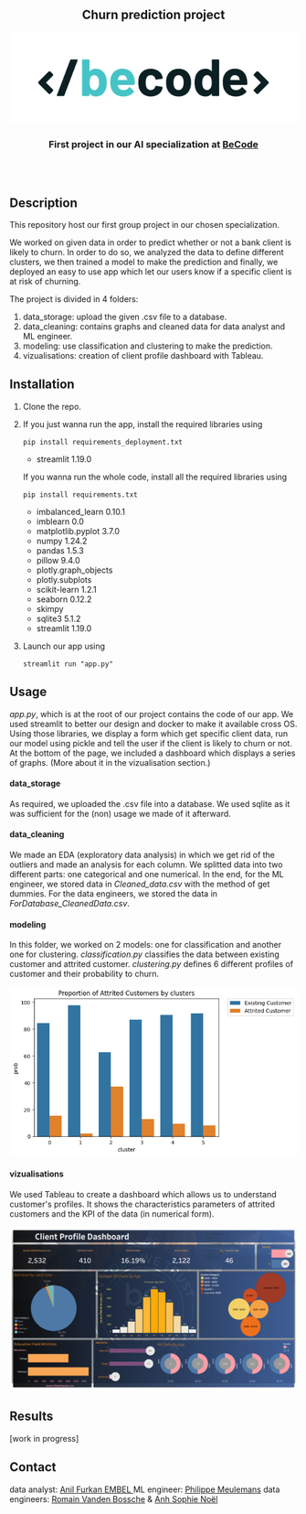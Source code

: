 <h2 align="center"> Churn prediction project </h2>
<p align="center"><a href="https://github.com/anilembel/Churn_Prediction_Becode">
<img src=".streamlit/BeCode_color.png" alt="Logo"></a></p>
<h3 align="center">First project in our AI specialization at <a href="https://github.com/becodeorg"><strong>BeCode</strong></a></h3><br><br>

## Description

This repository host our first group project in our chosen specialization.

We worked on given data in order to predict whether or not a bank client is likely to churn. In order to do so, we analyzed the data to define different clusters, we then trained a model to make the prediction and finally, we deployed an easy to use app which let our users know if a specific client is at risk of churning.

The project is divided in 4 folders:

1. data_storage: upload the given .csv file to a database.
2. data_cleaning: contains graphs and cleaned data for data analyst and ML engineer.
3. modeling: use classification and clustering to make the prediction.
4. vizualisations: creation of client profile dashboard with Tableau.

## Installation

1. Clone the repo.
2. If you just wanna run the app, install the required libraries using

   ```
   pip install requirements_deployment.txt
   ```

   * streamlit 1.19.0

   If you wanna run the whole code, install all the required libraries using

   ```
   pip install requirements.txt
   ```

   * imbalanced_learn 0.10.1
   * imblearn 0.0
   * matplotlib.pyplot 3.7.0
   * numpy 1.24.2
   * pandas 1.5.3
   * pillow 9.4.0
   * plotly.graph_objects
   * plotly.subplots
   * scikit-learn 1.2.1
   * seaborn 0.12.2
   * skimpy
   * sqlite3 5.1.2
   * streamlit 1.19.0
3. Launch our app using

   ```
   streamlit run "app.py"
   ```

## Usage

*app.py*, which is at the root of our project contains the code of our app.
We used streamlit to better our design and docker to make it available cross OS. Using those libraries, we display a form which get specific client data, run our model using pickle and tell the user if the client is likely to churn or not.
At the bottom of the page, we included a dashboard which displays a series of graphs. (More about it in the vizualisation section.)

#### data_storage

As required, we uploaded the .csv file into a database.
We used sqlite as it was sufficient for the (non) usage we made of it afterward.

#### data_cleaning

We made an EDA (exploratory data analysis) in which we get rid of the outliers and made an analysis for each column.
We splitted data into two different parts: one categorical and one numerical.
In the end, for the ML engineer, we stored data in *Cleaned_data.csv* with the method of get dummies. For the data engineers, we stored the data in *ForDatabase_CleanedData.csv*.

#### modeling

In this folder, we worked on 2 models: one for classification and another one for clustering.
*classification.py* classifies the data between existing customer and attrited customer.
*clustering.py* defines 6 different profiles of customer and their probability to churn.

<img src=".streamlit/clustering_illu.png" alt="illustration of the clustering model">

#### vizualisations

We used Tableau to create a dashboard which allows us to understand customer's profiles.
It shows the characteristics parameters of attrited customers and the KPI of the data (in numerical form).

<img src="visualizations/Dashboard Analytics.png" alt="dashboard analytics">

## Results

[work in progress]

## Contact

data analyst: [Anil Furkan EMBEL ](https://github.com/anilembel)
ML engineer: [Philippe Meulemans](https://github.com/Laverdure77)
data engineers: [Romain Vanden Bossche](https://github.com/vdbromain) & [Anh Sophie Noël](https://github.com/AnhSN)
